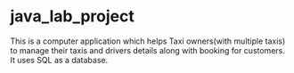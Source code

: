 # java_lab_project

This is a computer application which helps Taxi owners(with multiple taxis) to manage their taxis and drivers details along with booking for customers.
It uses SQL as a database.
